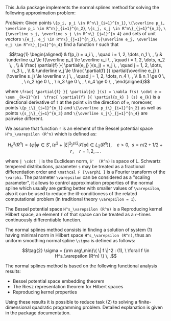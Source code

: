 This Julia package implements the normal splines method for solving the following approximation problem:

*Problem:* Given points ``\{p_i, p_i \in R^n\}_{i=1}^{n_1}``, ``\{\overline p_i, \overline p_i \in R^n\}_{i=1}^{n_2}``, ``\{s_j, s_j \in R^n\}_{j=1}^{n_3}``, ``\{\overline s_j, \overline s_j \in R^n\}_{j=1}^{n_4}`` and sets of unit vectors ``\{e_j, e_j \in R^n\}_{j=1}^{n_3}``, ``\{\overline e_j, \overline e_j \in R^n\}_{j=1}^{n_4}`` find a function ``f`` such that

```math
\tag{1}
\begin{aligned}
& f(p_i) =  u_i \, , \quad  i = 1, 2, \dots, n_1 \, ,
\\  
&  \underline u_i \le f(\overline p_i) \le \overline u_i \, , \quad  i = 1, 2, \dots, n_2 \, ,
\\  
& \frac{ \partial{f} }{ \partial{e_j} }(s_j) =  v_j \, , \quad  j = 1, 2, \dots, n_3 \, ,
\\  
&  \underline v_j \le \frac{ \partial{f} }{ \partial{\overline e_j} } (\overline s_j) \le \overline v_j \, , \quad  j = 1, 2, \dots, n_4 \, , \\
& n_1 \ge 0 \, , \  n_2 \ge 0 \, , \ n_3 \ge 0 \, , \  n_4 \ge 0 \, ,
\end{aligned}
``` 
where ``\frac{ \partial{f} }{ \partial{e} }(s) = \nabla f(s) \cdot e = \sum _{k=1}^{n}  \frac{ \partial{f} }{ \partial{x_k} } (s) e_{k}`` is a directional derivative of ``f`` at the point ``s`` in the direction of ``e``, moreover, points ``\{p_i\}_{i=1}^{n_1}`` and ``\{\overline p_i\}_{i=1}^{n_2}`` as well as points ``\{s_j\}_{j=1}^{n_3}`` and ``\{\overline s_j\}_{j=1}^{n_4}`` are pairwise different.

We assume that function ``f`` is an element of the Bessel potential space ``H^s_\varepsilon (R^n)`` which is defined as:

```math
   H^s_\varepsilon (R^n) = \left\{ \varphi | \varphi \in S' ,
  ( \varepsilon ^2 + | \xi |^2 )^{s/2}{\mathcal F} [\varphi ] \in L_2 (R^n) \right\} , \quad
  \varepsilon \gt 0 , \ \ s = n/2 + 1/2 + r \, , \quad r = 1,2,\dots \, .
```
where ``| \cdot |`` is the Euclidean norm, ``S'  (R^n)`` is space of L. Schwartz tempered distributions, parameter ``s`` may be treated as a fractional differentiation order and ``\mathcal F [\varphi ]`` is a Fourier transform of the ``\varphi``. The parameter ``\varepsilon`` can be considered as a "scaling parameter", it allows to control approximation properties of the normal spline which usually are getting better with smaller values of ``\varepsilon``, also it can be used to reduce the ill-conditioness of the related computational problem (in traditional theory ``\varepsilon = 1``).

The Bessel potential space ``H^s_\varepsilon (R^n)`` is a  Reproducing kernel Hilbert space, an element ``f`` of that space can be treated as a ``r``-times continuously differentiable function.

The normal splines method consists in finding a solution of system (1) having minimal norm in Hilbert space ``H^s_\varepsilon (R^n)``, thus an uniform smoothing normal spline ``\sigma`` is defined as follows:

```math
\tag{2}
   \sigma = {\rm arg\,min}\{  \| f \|^2 : (1), \ \forall f \in H^s_\varepsilon (R^n) \} \, .
```

The normal splines method is based on the following functional analysis results:

* Bessel potential space embedding theorem
* The Riesz representation theorem for Hilbert spaces
* Reproducing kernel properties 

Using these results it is possible to reduce task (2) to solving a finite-dimensional quadratic programming problem. Detailed explanation is given in the package documentation.
